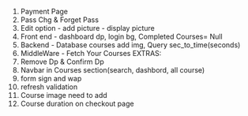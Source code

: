 <!-- !To Do List: -->

1. Payment Page
2. Pass Chg & Forget Pass
3. Edit option - add picture - display picture
4. Front end - dashboard dp, login bg, Completed Courses= Null
5. Backend - Database courses add img, Query sec_to_time(seconds)
6. MiddleWare - Fetch Your Courses
   EXTRAS:
7. Remove Dp & Confirm Dp
8. Navbar in Courses section(search, dashbord, all course)
9. form sign and wap
10. refresh validation
11. Course image need to add
12. Course duration on checkout page
